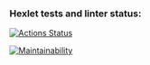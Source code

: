 ### Hexlet tests and linter status:

[![Actions Status](https://github.com/andrewmamych/backend-project-lvl1/workflows/hexlet-check/badge.svg)](https://github.com/andrewmamych/backend-project-lvl1/actions)

[![Maintainability](https://api.codeclimate.com/v1/badges/614b8bfe1a286bce2c62/maintainability)](https://codeclimate.com/github/andrewmamych/backend-project-lvl1/maintainability)

